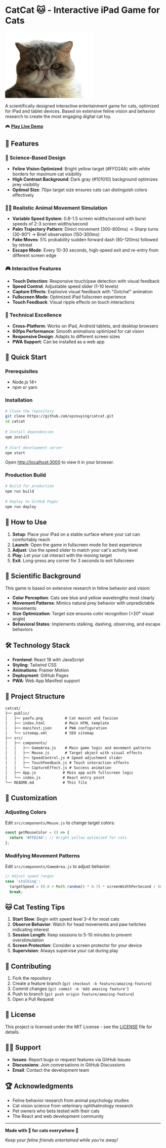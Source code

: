 # CatCat 🐱 - Interactive iPad Game for Cats

![CatCat Logo](public/paofu.png)

A scientifically designed interactive entertainment game for cats, optimized for iPad and tablet devices. Based on extensive feline vision and behavior research to create the most engaging digital cat toy.

🎮 **[Play Live Demo](https://xpzouying.github.io/catcat)**

## 🌟 Features

### 🎯 Science-Based Design
- **Feline Vision Optimized**: Bright yellow target (#FFD24A) with white borders for maximum cat visibility
- **High Contrast Background**: Dark gray (#101010) background optimizes prey visibility
- **Optimal Size**: 70px target size ensures cats can distinguish colors effectively

### 🏃‍♂️ Realistic Animal Movement Simulation
- **Variable Speed System**: 0.8-1.5 screen widths/second with burst speeds of 2-3 screen widths/second
- **Palm Trajectory Pattern**: Direct movement (300-800ms) → Sharp turns (30-90°) → Brief observation (150-300ms)
- **Fake Moves**: 5% probability sudden forward dash (80-120ms) followed by retreat
- **Escape Mode**: Every 10-30 seconds, high-speed exit and re-entry from different screen edge

### 🎮 Interactive Features
- **Touch Detection**: Responsive touch/paw detection with visual feedback
- **Speed Control**: Adjustable speed slider (1-10 levels)
- **Capture Effects**: Explosive visual feedback with "Gotcha!" animation
- **Fullscreen Mode**: Optimized iPad fullscreen experience
- **Touch Feedback**: Visual ripple effects on touch interactions

### 📱 Technical Excellence
- **Cross-Platform**: Works on iPad, Android tablets, and desktop browsers
- **60fps Performance**: Smooth animations optimized for cat vision
- **Responsive Design**: Adapts to different screen sizes
- **PWA Support**: Can be installed as a web app

## 🚀 Quick Start

### Prerequisites
- Node.js 14+ 
- npm or yarn

### Installation

```bash
# Clone the repository
git clone https://github.com/xpzouying/catcat.git
cd catcat

# Install dependencies
npm install

# Start development server
npm start
```

Open [http://localhost:3000](http://localhost:3000) to view it in your browser.

### Production Build

```bash
# Build for production
npm run build

# Deploy to GitHub Pages
npm run deploy
```

## 🎯 How to Use

1. **Setup**: Place your iPad on a stable surface where your cat can comfortably reach
2. **Launch**: Open the game in fullscreen mode for best experience
3. **Adjust**: Use the speed slider to match your cat's activity level
4. **Play**: Let your cat interact with the moving target
5. **Exit**: Long-press any corner for 3 seconds to exit fullscreen

## 🔬 Scientific Background

This game is based on extensive research in feline behavior and vision:

- **Color Perception**: Cats see blue and yellow wavelengths most clearly
- **Movement Patterns**: Mimics natural prey behavior with unpredictable movements
- **Size Optimization**: Target size ensures color recognition (>20° visual angle)
- **Behavioral States**: Implements stalking, dashing, observing, and escape behaviors

## 🛠️ Technology Stack

- **Frontend**: React 18 with JavaScript
- **Styling**: Tailwind CSS
- **Animations**: Framer Motion
- **Deployment**: GitHub Pages
- **PWA**: Web App Manifest support

## 📁 Project Structure

```
catcat/
├── public/
│   ├── paofu.png          # Cat mascot and favicon
│   ├── index.html         # Main HTML template
│   ├── manifest.json      # PWA configuration
│   └── sitemap.xml        # SEO sitemap
├── src/
│   ├── components/
│   │   ├── GameArea.js    # Main game logic and movement patterns
│   │   ├── Mouse.js       # Target object with visual effects
│   │   ├── SpeedControl.js # Speed adjustment slider
│   │   ├── TouchFeedback.js # Touch interaction effects
│   │   └── CaptureEffect.js # Success animation
│   ├── App.js            # Main app with fullscreen logic
│   └── index.js          # React entry point
└── README.md             # This file
```

## 🎨 Customization

### Adjusting Colors
Edit `src/components/Mouse.js` to change target colors:
```javascript
const getMouseColor = () => {
  return '#FFD24A'; // Bright yellow optimized for cats
};
```

### Modifying Movement Patterns
Edit `src/components/GameArea.js` to adjust behavior:
```javascript
// Adjust speed ranges
case 'stalking':
  targetSpeed = (0.8 + Math.random() * 0.7) * screenWidthPerSecond / 60;
  break;
```

## 🐱 Cat Testing Tips

1. **Start Slow**: Begin with speed level 3-4 for most cats
2. **Observe Behavior**: Watch for head movements and paw twitches indicating interest
3. **Session Length**: Keep sessions to 5-10 minutes to prevent overstimulation
4. **Screen Protection**: Consider a screen protector for your device
5. **Supervision**: Always supervise your cat during play

## 🤝 Contributing

1. Fork the repository
2. Create a feature branch (`git checkout -b feature/amazing-feature`)
3. Commit changes (`git commit -m 'Add amazing feature'`)
4. Push to branch (`git push origin feature/amazing-feature`)
5. Open a Pull Request

## 📄 License

This project is licensed under the MIT License - see the [LICENSE](LICENSE) file for details.

## 🙋‍♂️ Support

- **Issues**: Report bugs or request features via GitHub Issues
- **Discussions**: Join conversations in GitHub Discussions
- **Email**: Contact the development team

## 🏆 Acknowledgments

- Feline behavior research from animal psychology studies
- Cat vision science from veterinary ophthalmology research
- Pet owners who beta tested with their cats
- The React and web development community

---

**Made with 💝 for cats everywhere** 🐾

*Keep your feline friends entertained while you're away!*